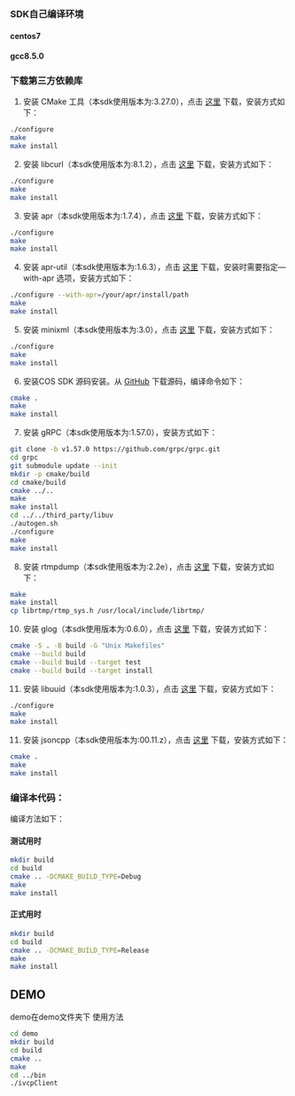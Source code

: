 ### SDK自己编译环境
#### centos7  
#### gcc8.5.0
### 下载第三方依赖库
1. 安装 CMake 工具（本sdk使用版本为:3.27.0），点击 [这里](http://www.cmake.org/download/) 下载，安装方式如下：
```bash
./configure
make
make install
```
2. 安装 libcurl（本sdk使用版本为:8.1.2），点击 [这里](https://github.com/curl/curl/releases/download/curl-8_1_2/curl-8.1.2.tar.gz) 下载，安装方式如下：
```bash
./configure 
make
make install
```
3. 安装 apr（本sdk使用版本为:1.7.4），点击 [这里](https://apr.apache.org/download.cgi?spm=5176.doc32132.2.9.23MmBq&file=download.cgi) 下载，安装方式如下：
```bash
./configure
make
make install
```
4. 安装 apr-util（本sdk使用版本为:1.6.3），点击 [这里](https://apr.apache.org/download.cgi?spm=5176.doc32132.2.10.23MmBq&file=download.cgi) 下载，安装时需要指定— with-apr 选项，安装方式如下：
```bash
./configure --with-apr=/your/apr/install/path
make
make install
```
5. 安装 minixml（本sdk使用版本为:3.0），点击 [这里](https://www.msweet.org/mxml/) 下载，安装方式如下：
```bash
./configure
make
make install
```
6.  安装COS SDK
源码安装。从 [GitHub](https://github.com/tencentyun/cos-c-sdk-v5) 下载源码，编译命令如下：
```bash
cmake .
make
make install
```
7. 安装 gRPC（本sdk使用版本为:1.57.0），安装方式如下：
```bash
git clone -b v1.57.0 https://github.com/grpc/grpc.git
cd grpc
git submodule update --init
mkdir -p cmake/build
cd cmake/build
cmake ../..
make
make install
cd ../../third_party/libuv
./autogen.sh
./configure
make
make install

```
8. 安装 rtmpdump（本sdk使用版本为:2.2e），点击 [这里](http://rtmpdump.mplayerhq.hu/download/rtmpdump-2.2e.tar.gz) 下载，安装方式如下：
```bash
make
make install
cp librtmp/rtmp_sys.h /usr/local/include/librtmp/
```

10. 安装 glog（本sdk使用版本为:0.6.0），点击 [这里](https://github.com/google/glog/archive/refs/tags/v0.6.0.tar.gz) 下载，安装方式如下：
```bash
cmake -S . -B build -G "Unix Makefiles"
cmake --build build
cmake --build build --target test
cmake --build build --target install
```
11. 安装 libuuid（本sdk使用版本为:1.0.3），点击 [这里](http://sourceforge.net/projects/libuuid/files/libuuid-1.0.3.tar.gz/download) 下载，安装方式如下：
```bash
./configure
make
make install
```
11. 安装 jsoncpp（本sdk使用版本为:00.11.z），点击 [这里](https://github.com/open-source-parsers/jsoncpp/archive/refs/heads/00.11.z.zip) 下载，安装方式如下：
```bash
cmake .
make
make install
```
### 编译本代码：
编译方法如下：  
#### 测试用时
 ```bash
mkdir build 
cd build 
cmake .. -DCMAKE_BUILD_TYPE=Debug
make
make install
```
#### 正式用时
 ```bash
mkdir build 
cd build 
cmake .. -DCMAKE_BUILD_TYPE=Release
make
make install
```

## DEMO
demo在demo文件夹下
使用方法
 ```bash
cd demo
mkdir build 
cd build 
cmake .. 
make
cd ../bin
./ivcpClient
```
